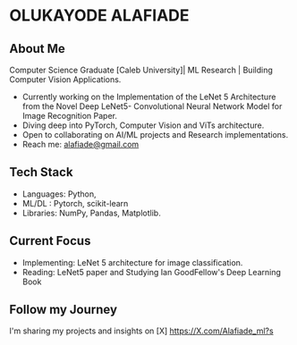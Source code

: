 # OLUKAYODE ALAFIADE #
## About Me ##
Computer Science Graduate [Caleb University]| ML Research | Building Computer Vision Applications.

- Currently working on  the Implementation of the LeNet 5 Architecture from the Novel Deep LeNet5- Convolutional Neural Network Model for Image Recognition Paper.
-  Diving deep into PyTorch, Computer Vision and ViTs architecture.
-  Open to collaborating on AI/ML projects and Research implementations.
-   Reach me: alafiade@gmail.com

## Tech Stack
- Languages: Python,
-  ML/DL : Pytorch, scikit-learn
-  Libraries: NumPy, Pandas,  Matplotlib.

## Current Focus
- Implementing: LeNet 5 architecture for image classification.
- Reading: LeNet5 paper and Studying Ian GoodFellow's Deep Learning Book

 ## Follow my Journey 
  I'm sharing my projects  and insights on [X] https://X.com/Alafiade_ml?s 

